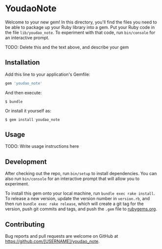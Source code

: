 # YoudaoNote

Welcome to your new gem! In this directory, you'll find the files you need to be able to package up your Ruby library into a gem. Put your Ruby code in the file `lib/youdao_note`. To experiment with that code, run `bin/console` for an interactive prompt.

TODO: Delete this and the text above, and describe your gem

## Installation

Add this line to your application's Gemfile:

```ruby
gem 'youdao_note'
```

And then execute:

    $ bundle

Or install it yourself as:

    $ gem install youdao_note

## Usage

TODO: Write usage instructions here

## Development

After checking out the repo, run `bin/setup` to install dependencies. You can also run `bin/console` for an interactive prompt that will allow you to experiment.

To install this gem onto your local machine, run `bundle exec rake install`. To release a new version, update the version number in `version.rb`, and then run `bundle exec rake release`, which will create a git tag for the version, push git commits and tags, and push the `.gem` file to [rubygems.org](https://rubygems.org).

## Contributing

Bug reports and pull requests are welcome on GitHub at https://github.com/[USERNAME]/youdao_note.
